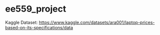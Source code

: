 # ee559_project

Kaggle Dataset: https://www.kaggle.com/datasets/ara001/laptop-prices-based-on-its-specifications/data
